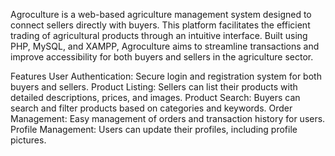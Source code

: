 Agroculture is a web-based agriculture management system designed to connect sellers directly with buyers. This platform facilitates the efficient trading of agricultural products through an intuitive interface. Built using PHP, MySQL, and XAMPP, Agroculture aims to streamline transactions and improve accessibility for both buyers and sellers in the agriculture sector.

Features
User Authentication: Secure login and registration system for both buyers and sellers.
Product Listing: Sellers can list their products with detailed descriptions, prices, and images.
Product Search: Buyers can search and filter products based on categories and keywords.
Order Management: Easy management of orders and transaction history for users.
Profile Management: Users can update their profiles, including profile pictures.
